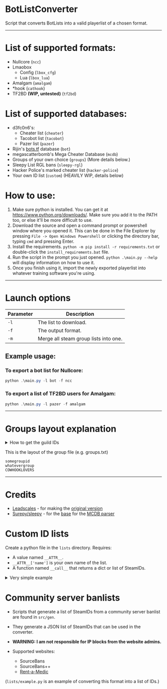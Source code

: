 # BotListConverter 
Script that converts BotLists into a valid playerlist of a chosen format.

---

# List of supported formats:
- Nullcore (`ncc`)
- Lmaobox
  - Config (`lbox_cfg`)
  - Lua (`lbox_lua`)
- Amalgam (`amalgam`)
- *hook (`cathook`)
- TF2BD **(WIP, untested)** (`tf2bd`)

# List of supported databases:
- d3fc0n6's:
    - Cheater list (`cheater`)
    - Tacobot list (`tacobot`)
    - Pazer list (`pazer`)
- Rijin's [bots.tf](https://bots.tf/) database (`bot`)
- megascatterbomb's Mega Cheater Database (`mcdb`)
- Groups of your own choice (`groups`) (More details below.)
- Sleepy List RGL bans (`sleepy-rgl`)
- Hacker Police's marked cheater list (`hacker-police`)
- Your own ID list (`custom`) (HEAVILY WIP, details below)

# How to use:
1. Make sure python is installed. You can get it at https://www.python.org/downloads/. Make sure you add it to the PATH too, or else it'll be more difficult to use.
2. Download the source and open a command prompt or powershell window where you opened it. This can be done in the File Explorer by pressing `File -> Open Windows Powershell` or clicking the directory bar, typing `cmd` and pressing Enter.
3. Install the requirements. `python -m pip install -r requirements.txt` or double-click the `install_requirements.bat` file.
3. Run the script in the prompt you just opened. ```python .\main.py --help``` will display information on how to use it.
4. Once you finish using it, import the newly exported playerlist into whatever training software you're using.

---
# Launch options
Parameter | Description
--------- | -----------
`-l` | The list to download.
`-f` | The output format.
`-m` | Merge all steam group lists into one.

## Example usage:
### To export a bot list for Nullcore:
```powershell
python .\main.py -l bot -f ncc
```
### To export a list of TF2BD users for Amalgam:
```powershell
python .\main.py -l pazer -f amalgam
```
---
# Groups layout explanation
<details>
  <summary>How to get the guild IDs</summary>

  ![showcase](https://i.postimg.cc/gkfXrP9c/image.png)
  
</details>

This is the layout of the group file (e.g. groups.txt)
```
somegroupid
whatevergroup
COWHOOKLOVERS
```

---
# Credits
- [Leadscales](https://github.com/leadscales) - for making the [original version](https://github.com/leadscales/PazerListNCC)
- [Surepy/sleepy](https://github.com/surepy) - for the [base](https://github.com/surepy/tf2db-sleepy-list/blob/main/export_megacheaterdb_as_tf2bd.py) for the [MCDB parser](https://github.com/PiantaMK/BotListConverter/blob/main/src/parser/megadb.py)

# Custom ID lists
Create a python file in the `lists` directory.
Requires:
- A value named `__ATTR__`.
- `__ATTR__['name']` is your own name of the list.
- A function named `__call__` that returns a dict or list of SteamIDs.
<details>
  <summary>Very simple example</summary>

  ```python
  __ATTR__ = {
    'name': 'My own list'
  }

  def __call__():
    return ['STEAM_0:0:12345678', 'STEAM_0:0:87654321']
  ```
  A more detailed example can be found in `lists/example.py`.
</details>

# Community server banlists
- Scripts that generate a list of SteamIDs from a community server banlist are found in `src/gen`.

- They generate a JSON list of SteamIDs that can be used in the converter.

- **WARNING: I am not responsible for IP blocks from the website admins.**

- Supported websites:

    - SourceBans
    - SourceBans++
    - [Rent-a-Medic](https://rentamedic.org/)

(`lists/example.py` is an example of converting this format into a list of IDs.)
